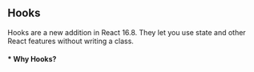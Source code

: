 ## Hooks

Hooks are a new addition in React 16.8. They let you use state and other React features without writing a class.

#### * Why Hooks?
  
